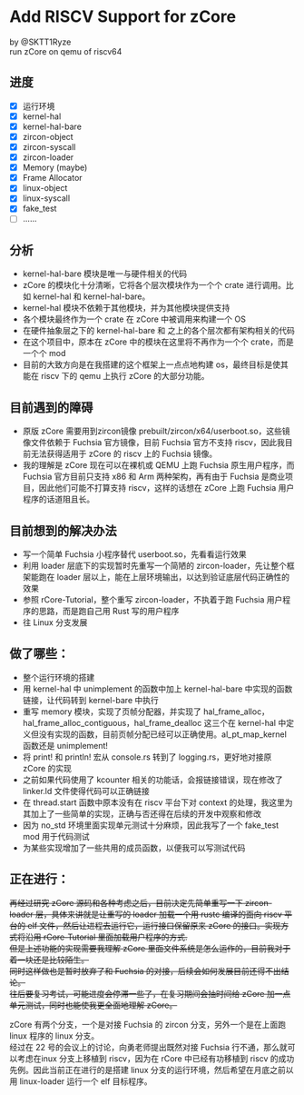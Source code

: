 # Add RISCV Support for zCore  
by @SKTT1Ryze  
run zCore on qemu of riscv64  

## 进度
- [x] 运行环境
- [x] kernel-hal
- [x] kernel-hal-bare
- [x] zircon-object
- [x] zircon-syscall
- [x] zircon-loader
- [x] Memory (maybe)
- [x] Frame Allocator
- [x] linux-object
- [x] linux-syscall
- [x] fake_test
- [ ] ......

## 分析
+ kernel-hal-bare 模块是唯一与硬件相关的代码
+ zCore 的模块化十分清晰，它将各个层次模块作为一个个 crate 进行调用。比如 kernel-hal 和 kernel-hal-bare。
+ kernel-hal 模块不依赖于其他模块，并为其他模块提供支持
+ 各个模块最终作为一个 crate 在 zCore 中被调用来构建一个 OS
+ 在硬件抽象层之下的 kernel-hal-bare 和 之上的各个层次都有架构相关的代码
+ 在这个项目中，原本在 zCore 中的模块在这里将不再作为一个个 crate，而是一个个 mod
+ 目前的大致方向是在我搭建的这个框架上一点点地构建 os，最终目标是使其能在 riscv 下的 qemu 上执行 zCore 的大部分功能。

## 目前遇到的障碍
+ 原版 zCore 需要用到zircon镜像 prebuilt/zircon/x64/userboot.so，这些镜像文件依赖于 Fuchsia 官方镜像，目前 Fuchsia 官方不支持 riscv，因此我目前无法获得适用于 zCore 的 riscv 上的 Fuchsia 镜像。
+ 我的理解是 zCore 现在可以在裸机或 QEMU 上跑 Fuchsia 原生用户程序，而 Fuchsia 官方目前只支持 x86 和 Arm 两种架构，再有由于 Fuchsia 是商业项目，因此他们可能不打算支持 riscv，这样的话想在 zCore 上跑 Fuchsia 用户程序的话道阻且长。


## 目前想到的解决办法
+ 写一个简单 Fuchsia 小程序替代 userboot.so，先看看运行效果
+ 利用 loader 层底下的实现暂时先重写一个简陋的 zircon-loader，先让整个框架能跑在 loader 层以上，能在上层环境输出，以达到验证底层代码正确性的效果
+ 参照 rCore-Tutorial，整个重写 zircon-loader，不执着于跑 Fuchsia 用户程序的思路，而是跑自己用 Rust 写的用户程序
+ 往 Linux 分支发展  


## 做了哪些：
+ 整个运行环境的搭建
+ 用 kernel-hal 中 unimplement 的函数中加上 kernel-hal-bare 中实现的函数链接，让代码转到 kernel-bare 中执行
+ 重写 memory 模块，实现了页帧分配器，并实现了 hal_frame_alloc，hal_frame_alloc_contiguous，hal_frame_dealloc 这三个在 kernel-hal 中定义但没有实现的函数，目前页帧分配已经可以正确使用。al_pt_map_kernel 函数还是 unimplement!
+ 将 print! 和 println! 宏从 console.rs 转到了 logging.rs，更好地对接原 zCore 的实现
+ 之前如果代码使用了 kcounter 相关的功能话，会报链接错误，现在修改了 linker.ld 文件使得代码可以正确链接
+ 在 thread.start 函数中原本没有在 riscv 平台下对 context 的处理，我这里为其加上了一些简单的实现，正确与否还得在后续的开发中观察和修改
+ 因为 no_std 环境里面实现单元测试十分麻烦，因此我写了一个 fake_test mod 用于代码测试
+ 为某些实现增加了一些共用的成员函数，以便我可以写测试代码


## 正在进行：
~~再经过研究 zCore 源码和各种考虑之后，目前决定先简单重写一下 zircon-loader 层，具体来讲就是让重写的 loader 加载一个用 rustc 编译的面向 riscv 平台的 elf 文件，然后让进程去运行它，运行接口保留原来 zCore 的接口。实现方式将沿用 rCore-Tutorial 里面加载用户程序的方式.~~  
~~但是上述功能的实现需要我理解 zCore 里面文件系统是怎么运作的，目前我对于着一块还是比较陌生。~~  
~~同时这样做也是暂时放弃了和 Fuchsia 的对接，后续会如何发展目前还得不出结论。  
往后要复习考试，可能进度会停滞一些了，在复习期间会抽时间给 zCore 加一点单元测试，同时也能使我更全面地理解 zCore。~~  

zCore 有两个分支，一个是对接 Fuchsia 的 zircon 分支，另外一个是在上面跑 linux 程序的 linux 分支。  
经过在 22 号的会议上的讨论，向勇老师提出既然对接 Fuchsia 行不通，那么就可以考虑在inux 分支上移植到 riscv，因为在 rCore 中已经有功移植到 riscv 的成功先例。因此当前正在进行的是搭建 linux 分支的运行环境，然后希望在月底之前以用 linux-loader 运行一个 elf 目标程序。  




